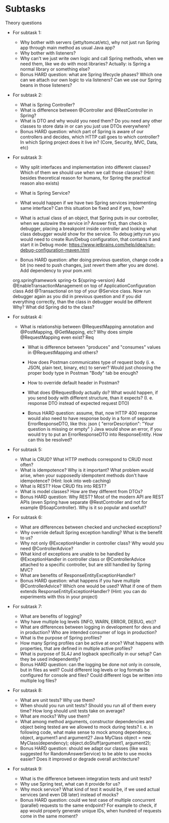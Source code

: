 # Subtasks

Theory questions

* For subtask 1:
  * Why bother with servers (jetty/tomcat/etc), why not just run Spring app through main method as usual Java app?
  * Why bother with listeners? 
  * Why can't we just write own logic and call Spring methods, when we need them, like we do
  with most libraries? Actually: is Spring a normal library or something else?
  * Bonus HARD question: what are Spring lifecycle phases? Which one can we attach our own logic to via listeners? Can we
  use our Spring beans in those listeners?
* For subtask 2:
  * What is Spring Controller?
  * What is difference between @Controller and @RestController in Spring?
  * What is DTO and why would you need them? Do you need any other classes to store data in or can you just use DTOs
  everywhere?
  * Bonus HARD question: which part of Spring is aware of our controllers and decides, which HTTP call goes to which
  controller? In which Spring project does it live in? (Core, Security, MVC, Data, etc)
* For subtask 3:
  * Why split interfaces and implementation into different classes? Which of them we should use when we call those
  classes? (Hint: besides theoretical reason for humans, for Spring the practical reason also exists)
  * What is Spring Service?
  * What would happen if we have two Spring services implementing same interface? Can this situation be fixed and if yes,
  how?
  
  * What is actual class of an object, that Spring puts in our controller, when we autowire the service in? Answer first,
    than check in debugger, placing a breakpoint inside controller and looking what class debugger would show for the
    service. To debug jetty:run you would need to create Run/Debug configuration, that contains it and start it in Debug
    mode: https://www.jetbrains.com/help/idea/run-debug-configuration-maven.html
  * Bonus HARD question: after doing previous question, change code a bit (no need to push changes, just revert them
    after you are done). Add dependency to your pom.xml: 
  <dependency>
      <groupId>org.springframework</groupId>
      <artifactId>spring-tx</artifactId>
      <version>${spring-version}</version>
  </dependency> 
    Add @EnableTransactionManagement on top of ApplicationConfiguration class Add @Transactional on top
    of your @Service class. Now run debugger again as you did in previous question and if you did everything correctly,
    than the class in debugger would be different Why? What did Spring did to the class?
* For subtask 4:
    * What is relationship between @RequestMapping annotation and @PostMapping, @GetMapping, etc? Why does simple
      @RequestMapping even exist?
      Req

        * What is difference between "produces" and "consumes" values in @RequestMapping and others?

        * How does Postman communicates type of request body (i. e. JSON, plain text, binary, etc) to server? Would just
          choosing the proper body type in Postman "Body" tab be enough?
        * How to override default header in Postman?
        * What does @RequestBody actually do? What would happen, if you send body with different structure, than it
          expects? (I. e. response DTO instead of expected request DTO)
        * Bonus HARD question: assume, that, now HTTP 400 response would also need to have response body in a form of
          separate ErrorResponseDTO, like this: json { "errorDescription": "Your question is missing or empty" } Java would
          show an error, if you would try to put an ErrorResponseDTO into ResponseEntity<ResponseDTO>. How can this be resolved?

* For subtask 5:
  * What is CRUD? What HTTP methods correspond to CRUD most often?
  * What is idempotence? Why is it important? What problem would arise, when your supposedly idempotent methods don't have idempotence? (Hint: look into web caching)
  * What is REST? How CRUD fits into REST?
  * What is model classes? How are they different from DTOs?
  * Bonus HARD question: Why REST? Most of the modern API are REST APIs (even Spring have separate @RestController and not for example @SoapController). Why is it so popular and usefull? 

* For subtask 6:
  * What are differences between checked and unchecked exceptions?
  * Why override default Spring exception handling? What is the benefit to us?
  * Why not only @ExceptionHandler in controller class? Why would you need @ControllerAdvice?
  * What kind of exceptions are unable to be handled by @ExceptionHandler in controller class or @ControllerAdvice attached to a specific controller, but are still handled by Spring MVC?
  * What are benefits of ResponseEntityExceptionHandler?
  * Bonus HARD question: what happens if you have multiple @ControllerAdvice? Which one would be used? What if one of them extends ResponseEntityExceptionHandler? (Hint: you can do experiments with this in your project)


* For subtask 7:
  * What are benefits of logging?
  * Why have multiple log levels (INFO, WARN, ERROR, DEBUG, etc)?
  * What are differences between logging in development for devs and in production? Who are intended consumer of logs in production?
  * What is the purpose of Spring profiles?
  * How many Spring profiles can be active at once? What happens with properties, that are defined in multiple active profiles?
  * What is purpose of SL4J and logback specifically in our setup? Can they be used independently?
  * Bonus HARD question: can the logging be done not only in console, but in files as well? Could different log levels or log formats be configured for console and files? Could different logs be written into multiple log files?

* For subtask 8:
  * What are unit tests? Why use them?
  * When should you run unit tests? Should you run all of them every time? How long should unit tests take on average?
  * What are mocks? Why use them?
  * What among method arguments, constructor dependencies and object being tested are we allowed to mock during tests? I. e. in following code, what make sense to mock among dependency, object, argument1 and argument2? Java MyClass object = new MyClass(dependency); object.doStuff(argument1, argument2);
  * Bonus HARD question: should we adapt our classes (like was suggested for RandomAnswerService) to be able to use mocks easier? Does it improved or degrade overall architecture?

* For subtask 9:
  * What is the difference between integration tests and unit tests?
  * Why use Spring test, what can it provide for us?
  * Why mock service? What kind of test it would be, if we used actual services (and even DB later) instead of mocks?
  * Bonus HARD question: could we test case of multiple concurrent (parallel) requests to the same endpoint? For example to check, if app would properly generate unique IDs, when hundred of requests come in the same moment?